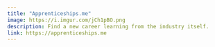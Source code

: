 ```yaml
---
title: "Apprenticeships.me"
image: https://i.imgur.com/jCh1pBO.png
description: Find a new career learning from the industry itself.
link: https://apprenticeships.me
---
```

